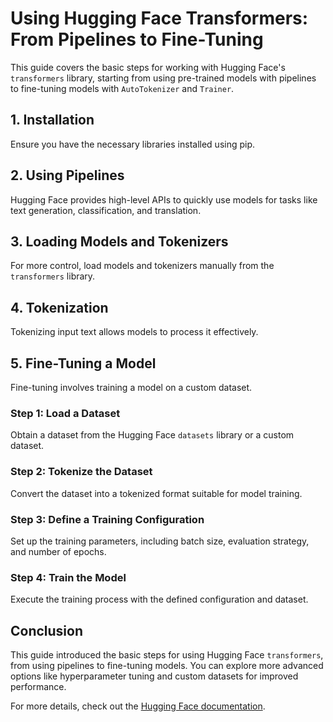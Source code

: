 # Using Hugging Face Transformers: From Pipelines to Fine-Tuning

This guide covers the basic steps for working with Hugging Face's `transformers` library, starting from using pre-trained models with pipelines to fine-tuning models with `AutoTokenizer` and `Trainer`.

## 1. Installation
Ensure you have the necessary libraries installed using pip.

## 2. Using Pipelines
Hugging Face provides high-level APIs to quickly use models for tasks like text generation, classification, and translation.

## 3. Loading Models and Tokenizers
For more control, load models and tokenizers manually from the `transformers` library.

## 4. Tokenization
Tokenizing input text allows models to process it effectively.

## 5. Fine-Tuning a Model
Fine-tuning involves training a model on a custom dataset.

### Step 1: Load a Dataset
Obtain a dataset from the Hugging Face `datasets` library or a custom dataset.

### Step 2: Tokenize the Dataset
Convert the dataset into a tokenized format suitable for model training.

### Step 3: Define a Training Configuration
Set up the training parameters, including batch size, evaluation strategy, and number of epochs.

### Step 4: Train the Model
Execute the training process with the defined configuration and dataset.

## Conclusion
This guide introduced the basic steps for using Hugging Face `transformers`, from using pipelines to fine-tuning models. You can explore more advanced options like hyperparameter tuning and custom datasets for improved performance.

For more details, check out the [Hugging Face documentation](https://huggingface.co/docs/transformers/index).
